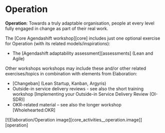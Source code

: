 # Operation

**Operation**: Towards a truly adaptable organisation, people at every level fully engaged in change as part of their real work.

The [Core Agendashift workshop][core] includes just one optional exercise for Operation (with its related models/inspirations):

  * The [Agendashift adaptability assessment][assessments] (Lean and Agile)

Other workshops workshops may include these and/or other related exercises/topics in combination with elements from Elaboration:

  * [Changeban] \(Lean Startup, Kanban, Argyris)
  * Outside-in service delivery reviews - see also the short training workshop [Implementing your Outside-in Service Delivery Review (OI-SDR)]
  * OKR-related material – see also the longer workshop [Wholehearted:OKR]

[![Elaboration/Operation image][core_activities__operation.image]][operation]
